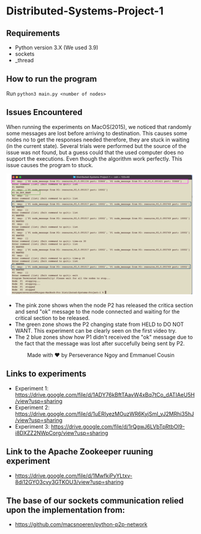 # Distributed-Systems-Project-1

## Requirements
- Python version 3.X (We used 3.9)
- sockets
- _thread


## How to run the program
Run ```python3 main.py <number of nodes>```

  
## Issues Encountered
When running the experiments on MacOS(2015), we noticed that randomly some messages are lost before arriving to destination. This causes some nodes no to get the responses needed therefore, they are stuck in waiting (in the current state). Several trials were performed but the source of the issue was not found, but a guess could that the used computer does no support the executions. Even though the algorithm work perfectly. This issue causes the program to stuck.

<p align="center">
  <img src="https://github.com/Blacksun1234/Distributed-Systems-Project-1/blob/main/issues.png" width="900" alt="Preview" />
</p>

- The pink zone shows when the node P2 has released the critica section and send "ok" message to the node connected and waiting for the critical section to be released.
- The green zone shows the P2 changing state from HELD to DO NOT WANT. This experiment can be clearly seen on the first video try.
- The 2 blue zones show how P1 didn't received the "ok" message due to the fact that the message was lost after succefully being sent by P2.


<p align="center">Made with ❤ by Perseverance Ngoy and Emmanuel Cousin</p>

## Links to experiments
- Experiment 1: https://drive.google.com/file/d/1ADY76kBftTAavW4xBq7tCo_dATIAeU5H/view?usp=sharing
- Experiment 2: https://drive.google.com/file/d/1uERIyezMOuzWR6KyjSmI_vJ2MRhi35hJ/view?usp=sharing
- Experiment 3: https://drive.google.com/file/d/1rQgwJ6LVbTpRtbOl9-i8DXZZ2NWpCorg/view?usp=sharing

## Link to the Apache Zookeeper ruuning experiment

- https://drive.google.com/file/d/1MwfkiPyYLtxv-8di12GYO3cvy3GTKOU3/view?usp=sharing

## The base of our sockets communication relied upon the implementation from:
- https://github.com/macsnoeren/python-p2p-network

